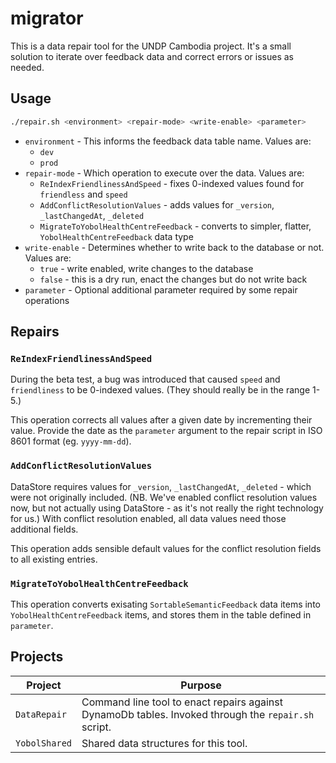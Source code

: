 # migrator

This is a data repair tool for the UNDP Cambodia project. It's a small solution to iterate over feedback data and correct errors or issues as needed.

## Usage

```bash
./repair.sh <environment> <repair-mode> <write-enable> <parameter>
```

- `environment` - This informs the feedback data table name. Values are:
  - `dev`
  - `prod`
- `repair-mode` - Which operation to execute over the data. Values are:
  - `ReIndexFriendlinessAndSpeed` - fixes 0-indexed values found for `friendless` and `speed`
  - `AddConflictResolutionValues` - adds values for `_version`, `_lastChangedAt`, `_deleted`
  - `MigrateToYobolHealthCentreFeedback` - converts to simpler, flatter, `YobolHealthCentreFeedback` data type
- `write-enable` - Determines whether to write back to the database or not. Values are:
  - `true` - write enabled, write changes to the database
  - `false` - this is a dry run, enact the changes but do not write back
- `parameter` - Optional additional parameter required by some repair operations

## Repairs

### `ReIndexFriendlinessAndSpeed`

During the beta test, a bug was introduced that caused `speed` and `friendliness` to be 0-indexed values. (They should really be in the range 1-5.)

This operation corrects all values after a given date by incrementing their value. Provide the date as the `parameter` argument to the repair script in ISO 8601 format (eg. `yyyy-mm-dd`).

### `AddConflictResolutionValues`

DataStore requires values for `_version`, `_lastChangedAt`, `_deleted` - which were not originally included. (NB. We've enabled conflict resolution values now, but not actually using DataStore - as it's not really the right technology for us.) With conflict resolution enabled, all data values need those additional fields.

This operation adds sensible default values for the conflict resolution fields to all existing entries.

### `MigrateToYobolHealthCentreFeedback`

This operation converts exisating `SortableSemanticFeedback` data items into `YobolHealthCentreFeedback` items, and stores them in the table defined in `parameter`.

## Projects

| Project       | Purpose                                                                                             |
| ------------- | --------------------------------------------------------------------------------------------------- |
| `DataRepair`  | Command line tool to enact repairs against DynamoDb tables. Invoked through the `repair.sh` script. |
| `YobolShared` | Shared data structures for this tool.                                                               |
